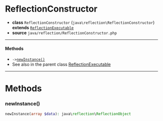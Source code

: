 # ReflectionConstructor

- **class** `ReflectionConstructor` (`java\reflection\ReflectionConstructor`) **extends** [`ReflectionExecutable`](https://github.com/VenityStudio/java-reflection-ext/blob/master/api-docs/classes/java/reflection/ReflectionExecutable.md)
- **source** `java/reflection/ReflectionConstructor.php`

---

#### Methods

- `->`[`newInstance()`](#method-newinstance)
- See also in the parent class [ReflectionExecutable](https://github.com/VenityStudio/java-reflection-ext/blob/master/api-docs/classes/java/reflection/ReflectionExecutable.md)

---
# Methods

<a name="method-newinstance"></a>

### newInstance()
```php
newInstance(array $data): java\reflection\ReflectionObject
```
